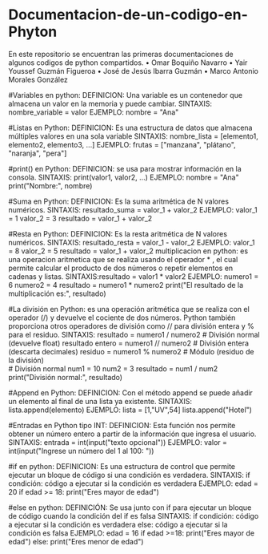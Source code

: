# Documentacion-de-un-codigo-en-Phyton
En este repositorio se encuentran las primeras documentaciones de algunos codigos de python compartidos.
•	Omar Boquiño Navarro
•	Yair Youssef Guzmán Figueroa
•	José de Jesús Ibarra Guzmán
•	Marco Antonio Morales González


#Variables en python: DEFINICION: Una variable es un contenedor que almacena un valor en la memoria y puede cambiar.
                      SINTAXIS: nombre_variable = valor 
                      EJEMPLO: nombre = "Ana"
                      
#Listas en Python:    DEFINICION: Es una estructura de datos que almacena múltiples valores en una sola variable
                      SINTAXIS: nombre_lista = [elemento1, elemento2, elemento3, ...]
                      EJEMPLO: frutas = ["manzana", "plátano", "naranja", "pera"]
                      
#print() en Python:   DEFINICION: se usa para mostrar información en la consola.
                      SINTAXIS: print(valor1, valor2, ...)
                      EJEMPLO: nombre = "Ana"
                               print("Nombre:", nombre) 

#Suma en Python: DEFINICION: Es la suma aritmética de N valores numéricos.
                      SINTAXIS: resultado_suma = valor_1 + valor_2 
                      EJEMPLO: valor_1 = 1
                               valor_2 = 3
                               resultado = valor_1 + valor_2

#Resta en Python: DEFINICION: Es la resta aritmética de N valores numéricos.
                      SINTAXIS: resultado_resta = valor_1 - valor_2 
                      EJEMPLO: valor_1 = 8
                               valor_2 = 5
                               resultado = valor_1 + valor_2
multiplicacion en python: es una operacion aritmetica que se realiza usando el operador * ,
el cual permite calcular el producto de dos números o repetir elementos en cadenas y listas.
                     SINTAXIS:resultado = valor1 * valor2
                      EJEMPLO:  numero1 = 6 numero2 = 4
                         resultado = numero1 * numero2
               print("El resultado de la multiplicación es:", resultado)
               
#La división en Python: es una operación aritmética que se realiza con el operador (/)  y devuelve el cociente de dos números. Python también proporciona otros operadores de división como // para división entera y % para el residuo.
                     SINTAXIS: resultado = numero1 / numero2  # División normal (devuelve float)
               resultado entero = numero1 // numero2  # División entera (descarta decimales)
                      residuo = numero1 % numero2  # Módulo (residuo de la división) 				
                      # División normal
                          num1 = 10
                            num2 = 3
                  resultado = num1 / num2
                   print("División normal:", resultado)

                   
#Append en Python: DEFINICION: Con el método append se puede añadir un elemento al final de una lista ya existente.
                   SINTAXIS: lista.append(elemento)
                   EJEMPLO: lista = [1,"UV",54]
                            lista.append("Hotel")

#Entradas en Python tipo INT: DEFINICION: Esta función nos permite obtener un número entero a partir de la información que ingresa el usuario.
                              SINTAXIS: entrada = int(input("texto opcional"))
                              EJEMPLO: valor = int(input("Ingrese un número del 1 al 100: "))

#if en python: DEFINICION: Es una estructura de control que permite ejecutar un bloque de código si una condición es verdadera.
               SINTAXIS: if condición:
                           código a ejecutar si la condición es verdadera
               EJEMPLO: edad = 20
                        if edad >= 18:
                          print("Eres mayor de edad")

#else en python: DEFINICIÓN: Se usa junto con if para ejecutar un bloque de código cuando la condición del if es falsa
                 SINTAXIS: if condición:
                             código a ejecutar si la condición es verdadera
                           else:
                             código a ejecutar si la condición es falsa
                 EJEMPLO: edad = 16
                          if edad >=18:
                            print("Eres mayor de edad")
                          else:
                            print("Eres menor de edad")
